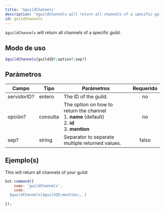 ```yaml
---
title: '$guildChannels'
description: '$guildChannels will return all channels of a specific guild.'
id: guildChannels
---
```


`$guildChannels` will return all channels of a specific guild.

## Modo de uso

```php
$guildChannels[guildID?;option?;sep?]
```

## Parámetros

| Campo       | Tipo     | Parámetros                                                                                                                    | Requerido |
| ----------- | -------- | ----------------------------------------------------------------------------------------------------------------------------- |:---------:|
| servidorID? | entero   | The ID of the guild.                                                                                                          |    no     |
| opción?     | consulta | The option on how to return the channel <br /> 1. **name** (default) <br /> 2. **id** <br /> 3. **mention** |    no     |
| sep?        | string   | Separator to separate multiple returned values.                                                                               |   falso   |

## Ejemplo(s)

This will return all channels of your guild:

```javascript
bot.command({
    name: 'guildChannels',
    code: `
  $guildChannels[$guildID;mention;, ]
  `
});
```
